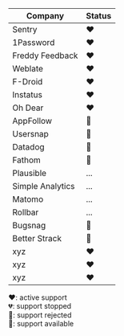 Company | Status
------------ | -------------
Sentry | ❤️
1Password | ❤️
Freddy Feedback | ❤️
Weblate | ❤️
F-Droid | ❤️
Instatus | ❤️
Oh Dear | ❤️
AppFollow | 🛑
Usersnap | 🛑
Datadog | 🛑
Fathom | 🛑
Plausible | ...
Simple Analytics | ...
Matomo | ...
Rollbar | ...
Bugsnag | 🙏
Better Strack | 🙏
xyz | ❤️
xyz | ❤️
xyz | ❤️

❤️: active support  
💔: support stopped  
🛑: support rejected  
🙏: support available
